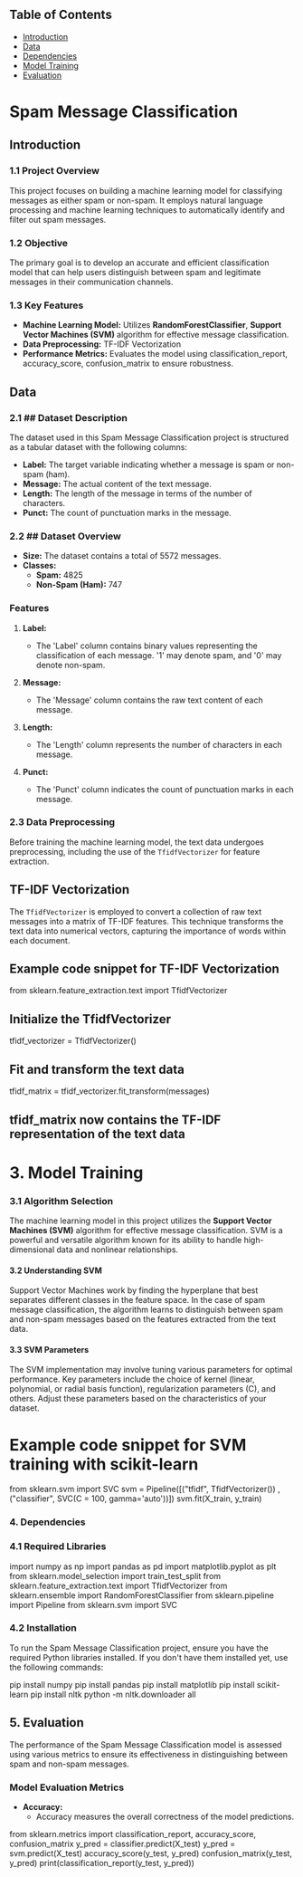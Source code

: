 ## Table of Contents
- [Introduction](#introduction)
- [Data](#data)
- [Dependencies](#dependencies)
- [Model Training](#model-training)
- [Evaluation](#evaluation)

# Spam Message Classification

## Introduction

### 1.1 Project Overview

This project focuses on building a machine learning model for classifying messages as either spam or non-spam. It employs natural language processing and machine learning techniques to automatically identify and filter out spam messages.

### 1.2 Objective

The primary goal is to develop an accurate and efficient classification model that can help users distinguish between spam and legitimate messages in their communication channels.

### 1.3 Key Features

- **Machine Learning Model:** Utilizes  **RandomForestClassifier**, **Support Vector Machines (SVM)** algorithm for effective message classification.
- **Data Preprocessing:**  TF-IDF Vectorization
- **Performance Metrics:** Evaluates the model using classification_report, accuracy_score, confusion_matrix to ensure robustness.


## Data

### 2.1 ## Dataset Description

The dataset used in this Spam Message Classification project is structured as a tabular dataset with the following columns:

- **Label:** The target variable indicating whether a message is spam or non-spam (ham).
- **Message:** The actual content of the text message.
- **Length:** The length of the message in terms of the number of characters.
- **Punct:** The count of punctuation marks in the message.

### 2.2 ## Dataset Overview

- **Size:** The dataset contains a total of 5572 messages.
- **Classes:**
  - **Spam:** 4825
  - **Non-Spam (Ham):** 747

### Features

1. **Label:**
   - The 'Label' column contains binary values representing the classification of each message. '1' may denote spam, and '0' may denote non-spam.

2. **Message:**
   - The 'Message' column contains the raw text content of each message.

3. **Length:**
   - The 'Length' column represents the number of characters in each message.

4. **Punct:**
   - The 'Punct' column indicates the count of punctuation marks in each message.


### 2.3 Data Preprocessing

Before training the machine learning model, the text data undergoes preprocessing, including the use of the `TfidfVectorizer` for feature extraction.

## TF-IDF Vectorization

The `TfidfVectorizer` is employed to convert a collection of raw text messages into a matrix of TF-IDF features. This technique transforms the text data into numerical vectors, capturing the importance of words within each document.


## Example code snippet for TF-IDF Vectorization
from sklearn.feature_extraction.text import TfidfVectorizer

## Initialize the TfidfVectorizer
tfidf_vectorizer = TfidfVectorizer()

## Fit and transform the text data
tfidf_matrix = tfidf_vectorizer.fit_transform(messages)

## tfidf_matrix now contains the TF-IDF representation of the text data

# 3. Model Training

### 3.1 Algorithm Selection

The machine learning model in this project utilizes the **Support Vector Machines (SVM)** algorithm for effective message classification. SVM is a powerful and versatile algorithm known for its ability to handle high-dimensional data and nonlinear relationships.

#### 3.2 Understanding SVM

Support Vector Machines work by finding the hyperplane that best separates different classes in the feature space. In the case of spam message classification, the algorithm learns to distinguish between spam and non-spam messages based on the features extracted from the text data.

#### 3.3 SVM Parameters

The SVM implementation may involve tuning various parameters for optimal performance. Key parameters include the choice of kernel (linear, polynomial, or radial basis function), regularization parameters (C), and others. Adjust these parameters based on the characteristics of your dataset.


# Example code snippet for SVM training with scikit-learn
from sklearn.svm import SVC
svm = Pipeline([("tfidf", TfidfVectorizer()) , ("classifier", SVC(C = 100, gamma='auto'))])
svm.fit(X_train, y_train)


### 4.  Dependencies

### 4.1 Required Libraries

import numpy as np
import pandas as pd
import matplotlib.pyplot as plt
from sklearn.model_selection import train_test_split
from sklearn.feature_extraction.text import TfidfVectorizer
from sklearn.ensemble import RandomForestClassifier
from sklearn.pipeline import Pipeline
from sklearn.svm import SVC

### 4.2 Installation

To run the Spam Message Classification project, ensure you have the required Python libraries installed. If you don't have them installed yet, use the following commands:

pip install numpy
pip install pandas
pip install matplotlib
pip install scikit-learn
pip install nltk
python -m nltk.downloader all

## 5. Evaluation

The performance of the Spam Message Classification model is assessed using various metrics to ensure its effectiveness in distinguishing between spam and non-spam messages.

### Model Evaluation Metrics

- **Accuracy:**
  - Accuracy measures the overall correctness of the model predictions.

from sklearn.metrics import classification_report, accuracy_score, confusion_matrix
y_pred = classifier.predict(X_test)
y_pred = svm.predict(X_test)
accuracy_score(y_test, y_pred)
confusion_matrix(y_test, y_pred)
print(classification_report(y_test, y_pred))




